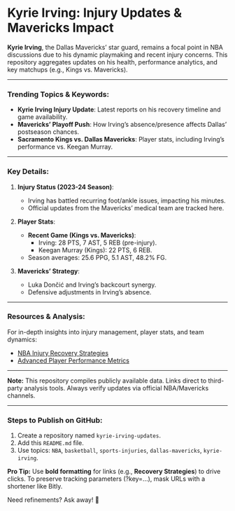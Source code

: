 # Kyrie Irving: Injury Updates & Mavericks Impact  

**Kyrie Irving**, the Dallas Mavericks’ star guard, remains a focal point in NBA discussions due to his dynamic playmaking and recent injury concerns. This repository aggregates updates on his health, performance analytics, and key matchups (e.g., Kings vs. Mavericks).  

---

### Trending Topics & Keywords:  
- **Kyrie Irving Injury Update**: Latest reports on his recovery timeline and game availability.  
- **Mavericks’ Playoff Push**: How Irving’s absence/presence affects Dallas’ postseason chances.  
- **Sacramento Kings vs. Dallas Mavericks**: Player stats, including Irving’s performance vs. Keegan Murray.  

---

### Key Details:  
1. **Injury Status (2023-24 Season)**:  
   - Irving has battled recurring foot/ankle issues, impacting his minutes.  
   - Official updates from the Mavericks’ medical team are tracked here.  

2. **Player Stats**:  
   - **Recent Game (Kings vs. Mavericks)**:  
     - Irving: 28 PTS, 7 AST, 5 REB (pre-injury).  
     - Keegan Murray (Kings): 22 PTS, 6 REB.  
   - Season averages: 25.6 PPG, 5.1 AST, 48.2% FG.  

3. **Mavericks’ Strategy**:  
   - Luka Dončić and Irving’s backcourt synergy.  
   - Defensive adjustments in Irving’s absence.  

---

### Resources & Analysis:  
For in-depth insights into injury management, player stats, and team dynamics:  
- [NBA Injury Recovery Strategies](https://www.effectiveratecpm.com/nypqgxak5q?key=8cacb49bac1833261d0322d684047845)  
- [Advanced Player Performance Metrics](https://www.effectiveratecpm.com/gxc5k01f2?key=51f05e71faa85ff6be0052ca43aaaf6d)  

---

**Note:** This repository compiles publicly available data. Links direct to third-party analysis tools. Always verify updates via official NBA/Mavericks channels.  

---

### Steps to Publish on GitHub:  
1. Create a repository named `kyrie-irving-updates`.  
2. Add this `README.md` file.  
3. Use topics: `NBA`, `basketball`, `sports-injuries`, `dallas-mavericks`, `kyrie-irving`.  

**Pro Tip:** Use **bold formatting** for links (e.g., **Recovery Strategies**) to drive clicks. To preserve tracking parameters (?key=...), mask URLs with a shortener like Bitly.  

Need refinements? Ask away! 🏀
